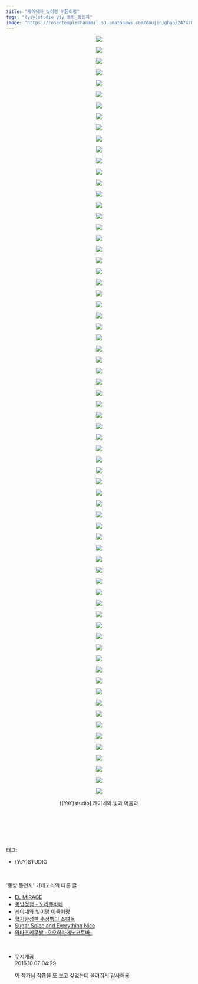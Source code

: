 ```yaml
---
title: "케이네와 빛이랑 어둠이랑"
tags: "(ysy)studio ysy 동방_동인지"
image: "https://rosentemplerhanmail.s3.amazonaws.com/doujin/ghap/2474/001.jpg"
---
```

<div class="article">
<p style="text-align: center; clear: none; float: none;"><img src="{{ site.imgserver11 }}/ghap/2474/001.jpg"/></p>
<p style="text-align: center; clear: none; float: none;"><img src="{{ site.imgserver11 }}/ghap/2474/002.jpg"/></p>
<p style="text-align: center; clear: none; float: none;"><img src="{{ site.imgserver11 }}/ghap/2474/003.jpg"/></p>
<p style="text-align: center; clear: none; float: none;"><img src="{{ site.imgserver11 }}/ghap/2474/004.jpg"/></p>
<p style="text-align: center; clear: none; float: none;"><img src="{{ site.imgserver11 }}/ghap/2474/005.jpg"/></p>
<p style="text-align: center; clear: none; float: none;"><img src="{{ site.imgserver11 }}/ghap/2474/006.jpg"/></p>
<p style="text-align: center; clear: none; float: none;"><img src="{{ site.imgserver11 }}/ghap/2474/007.jpg"/></p>
<p style="text-align: center; clear: none; float: none;"><img src="{{ site.imgserver11 }}/ghap/2474/008.jpg"/></p>
<p style="text-align: center; clear: none; float: none;"><img src="{{ site.imgserver11 }}/ghap/2474/009.jpg"/></p>
<p style="text-align: center; clear: none; float: none;"><img src="{{ site.imgserver11 }}/ghap/2474/010.jpg"/></p>
<p style="text-align: center; clear: none; float: none;"><img src="{{ site.imgserver11 }}/ghap/2474/011.jpg"/></p>
<p style="text-align: center; clear: none; float: none;"><img src="{{ site.imgserver11 }}/ghap/2474/012.jpg"/></p>
<p style="text-align: center; clear: none; float: none;"><img src="{{ site.imgserver11 }}/ghap/2474/013.jpg"/></p>
<p style="text-align: center; clear: none; float: none;"><img src="{{ site.imgserver11 }}/ghap/2474/014.jpg"/></p>
<p style="text-align: center; clear: none; float: none;"><img src="{{ site.imgserver11 }}/ghap/2474/015.jpg"/></p>
<p style="text-align: center; clear: none; float: none;"><img src="{{ site.imgserver11 }}/ghap/2474/016.jpg"/></p>
<p style="text-align: center; clear: none; float: none;"><img src="{{ site.imgserver11 }}/ghap/2474/017.jpg"/></p>
<p style="text-align: center; clear: none; float: none;"><img src="{{ site.imgserver11 }}/ghap/2474/018.jpg"/></p>
<p style="text-align: center; clear: none; float: none;"><img src="{{ site.imgserver11 }}/ghap/2474/019.jpg"/></p>
<p style="text-align: center; clear: none; float: none;"><img src="{{ site.imgserver11 }}/ghap/2474/020.jpg"/></p>
<p style="text-align: center; clear: none; float: none;"><img src="{{ site.imgserver11 }}/ghap/2474/021.jpg"/></p>
<p style="text-align: center; clear: none; float: none;"><img src="{{ site.imgserver11 }}/ghap/2474/022.jpg"/></p>
<p style="text-align: center; clear: none; float: none;"><img src="{{ site.imgserver11 }}/ghap/2474/023.jpg"/></p>
<p style="text-align: center; clear: none; float: none;"><img src="{{ site.imgserver11 }}/ghap/2474/024.jpg"/></p>
<p style="text-align: center; clear: none; float: none;"><img src="{{ site.imgserver11 }}/ghap/2474/025.jpg"/></p>
<p style="text-align: center; clear: none; float: none;"><img src="{{ site.imgserver11 }}/ghap/2474/026.jpg"/></p>
<p style="text-align: center; clear: none; float: none;"><img src="{{ site.imgserver11 }}/ghap/2474/027.jpg"/></p>
<p style="text-align: center; clear: none; float: none;"><img src="{{ site.imgserver11 }}/ghap/2474/028.jpg"/></p>
<p style="text-align: center; clear: none; float: none;"><img src="{{ site.imgserver11 }}/ghap/2474/029.jpg"/></p>
<p style="text-align: center; clear: none; float: none;"><img src="{{ site.imgserver11 }}/ghap/2474/030.jpg"/></p>
<p style="text-align: center; clear: none; float: none;"><img src="{{ site.imgserver11 }}/ghap/2474/031.jpg"/></p>
<p style="text-align: center; clear: none; float: none;"><img src="{{ site.imgserver11 }}/ghap/2474/032.jpg"/></p>
<p style="text-align: center; clear: none; float: none;"><img src="{{ site.imgserver11 }}/ghap/2474/033.jpg"/></p>
<p style="text-align: center; clear: none; float: none;"><img src="{{ site.imgserver11 }}/ghap/2474/034.jpg"/></p>
<p style="text-align: center; clear: none; float: none;"><img src="{{ site.imgserver11 }}/ghap/2474/035.jpg"/></p>
<p style="text-align: center; clear: none; float: none;"><img src="{{ site.imgserver11 }}/ghap/2474/036.jpg"/></p>
<p style="text-align: center; clear: none; float: none;"><img src="{{ site.imgserver11 }}/ghap/2474/037.jpg"/></p>
<p style="text-align: center; clear: none; float: none;"><img src="{{ site.imgserver11 }}/ghap/2474/038.jpg"/></p>
<p style="text-align: center; clear: none; float: none;"><img src="{{ site.imgserver11 }}/ghap/2474/039.jpg"/></p>
<p style="text-align: center; clear: none; float: none;"><img src="{{ site.imgserver11 }}/ghap/2474/040.jpg"/></p>
<p style="text-align: center; clear: none; float: none;"><img src="{{ site.imgserver11 }}/ghap/2474/041.jpg"/></p>
<p style="text-align: center; clear: none; float: none;"><img src="{{ site.imgserver11 }}/ghap/2474/042.jpg"/></p>
<p style="text-align: center; clear: none; float: none;"><img src="{{ site.imgserver11 }}/ghap/2474/043.jpg"/></p>
<p style="text-align: center; clear: none; float: none;"><img src="{{ site.imgserver11 }}/ghap/2474/044.jpg"/></p>
<p style="text-align: center; clear: none; float: none;"><img src="{{ site.imgserver11 }}/ghap/2474/045.jpg"/></p>
<p style="text-align: center; clear: none; float: none;"><img src="{{ site.imgserver11 }}/ghap/2474/046.jpg"/></p>
<p style="text-align: center; clear: none; float: none;"><img src="{{ site.imgserver11 }}/ghap/2474/047.jpg"/></p>
<p style="text-align: center; clear: none; float: none;"><img src="{{ site.imgserver11 }}/ghap/2474/048.jpg"/></p>
<p style="text-align: center; clear: none; float: none;"><img src="{{ site.imgserver11 }}/ghap/2474/049.jpg"/></p>
<p style="text-align: center; clear: none; float: none;"><img src="{{ site.imgserver11 }}/ghap/2474/050.jpg"/></p>
<p style="text-align: center; clear: none; float: none;"><img src="{{ site.imgserver11 }}/ghap/2474/051.jpg"/></p>
<p style="text-align: center; clear: none; float: none;"><img src="{{ site.imgserver11 }}/ghap/2474/052.jpg"/></p>
<p style="text-align: center; clear: none; float: none;"><img src="{{ site.imgserver11 }}/ghap/2474/053.jpg"/></p>
<p style="text-align: center; clear: none; float: none;"><img src="{{ site.imgserver11 }}/ghap/2474/054.jpg"/></p>
<p style="text-align: center; clear: none; float: none;"><img src="{{ site.imgserver11 }}/ghap/2474/055.jpg"/></p>
<p style="text-align: center; clear: none; float: none;"><img src="{{ site.imgserver11 }}/ghap/2474/056.jpg"/></p>
<p style="text-align: center; clear: none; float: none;"><img src="{{ site.imgserver11 }}/ghap/2474/057.jpg"/></p>
<p style="text-align: center; clear: none; float: none;"><img src="{{ site.imgserver11 }}/ghap/2474/058.jpg"/></p>
<p style="text-align: center; clear: none; float: none;"><img src="{{ site.imgserver11 }}/ghap/2474/059.jpg"/></p>
<p style="text-align: center; clear: none; float: none;"><img src="{{ site.imgserver11 }}/ghap/2474/060.jpg"/></p>
<p style="text-align: center; clear: none; float: none;"><img src="{{ site.imgserver11 }}/ghap/2474/061.jpg"/></p>
<p style="text-align: center; clear: none; float: none;"><img src="{{ site.imgserver11 }}/ghap/2474/062.jpg"/></p>
<p style="text-align: center; clear: none; float: none;"><img src="{{ site.imgserver11 }}/ghap/2474/063.jpg"/></p>
<p style="text-align: center; clear: none; float: none;"><img src="{{ site.imgserver11 }}/ghap/2474/064.jpg"/></p>
<p style="text-align: center; clear: none; float: none;"><img src="{{ site.imgserver11 }}/ghap/2474/065.jpg"/></p>
<p style="text-align: center; clear: none; float: none;"><img src="{{ site.imgserver11 }}/ghap/2474/066.jpg"/></p>
<p style="text-align: center; clear: none; float: none;"><img src="{{ site.imgserver11 }}/ghap/2474/067.jpg"/></p>
<p style="text-align: center; clear: none; float: none;"><img src="{{ site.imgserver11 }}/ghap/2474/068.jpg"/></p>
<p style="text-align: center; clear: none; float: none;"><img src="{{ site.imgserver11 }}/ghap/2474/069.jpg"/></p>
<p style="text-align: center; clear: none; float: none;">[(YsY)studio] 케이네와 빛과 어둠과</p>
<p style="text-align: center; clear: none; float: none;"> </p>
<p><br/></p>
</div><br/>
<div class="tagTrail">
<p>태그: </p>
<ul>
<li>(YsY)STUDIO</li>
</ul>
</div><br/>
<div class="another">
<p>'동방 동인지' 카테고리의 다른 글</p>
<ul>
<li><a href="/ghap_2476">EL MIRAGE</a></li>
<li><a href="/ghap_2475">동방청첩 - 노라쿠바네</a></li>
<li><a href="/ghap_2474">케이네와 빛이랑 어둠이랑</a></li>
<li><a href="/ghap_2471">혈기왕성한 주정뱅이 소녀들</a></li>
<li><a href="/ghap_2470">Sugar Spice and Everything Nice</a></li>
<li><a href="/ghap_2469">와타츠키무쌍 -오오하라에노코토바-</a></li>
</ul>
</div><br/>
<div class="cb_module cb_fluid">
<div class="cb_wrt cb_profile">
<div class="comment">
<ul>
<li class="cb_thumb_off" id="comment14821543">
<div class="cb_comment_area">
<div class="cb_info_area">
<div class="cb_section">
<span class="cb_nick_name">무지개곰</span>
</div>
<div class="cb_section">
<span class="cb_date">2016.10.07 04:29 </span>
</div>
</div>
<div class="cb_dsc_comment">
<p class="cb_dsc">
											이 작가님 작품을 또 보고 싶었는데 올려줘서 감사해용
										</p>
</div>
</div></li>
</ul>
</div>
</div><!-- commentList close -->
</div><br/>
